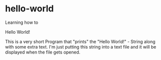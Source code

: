 # hello-world
Learning how to

Hello World!

This is a very short Program that "prints" the "Hello World!" - String along with some extra text. I'm just putting this string into a text file and it will be displayed when the file gets opened.

